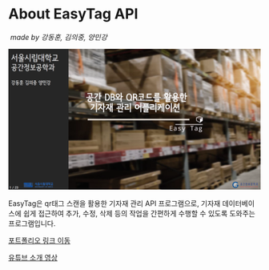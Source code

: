 # About EasyTag API

​																												*made by 강동훈, 김의중, 양민강*



![app_logo](.\main.PNG)

EasyTag은 qr태그 스캔을 활용한 기자재 관리 API 프로그램으로, 기자재 데이터베이스에 쉽게 접근하여 추가, 수정, 삭제 등의 작업을 간편하게 수행할 수 있도록 도와주는 프로그램입니다.



[포트폴리오 링크 이동](https://uos-urbanscience.org/archives/uos_portfolio/easy-tag-%ea%b3%b5%ea%b0%84%eb%8d%b0%ec%9d%b4%ed%84%b0%eb%b2%a0%ec%9d%b4%ec%8a%a4%ec%99%80-qr%ec%bd%94%eb%93%9c%eb%a5%bc-%ed%99%9c%ec%9a%a9%ed%95%9c-%ea%b8%b0%ec%9e%90%ec%9e%ac-%ea%b4%80%eb%a6%ac)

[유튜브 소개 영상](https://youtu.be/ndC635tRycI)